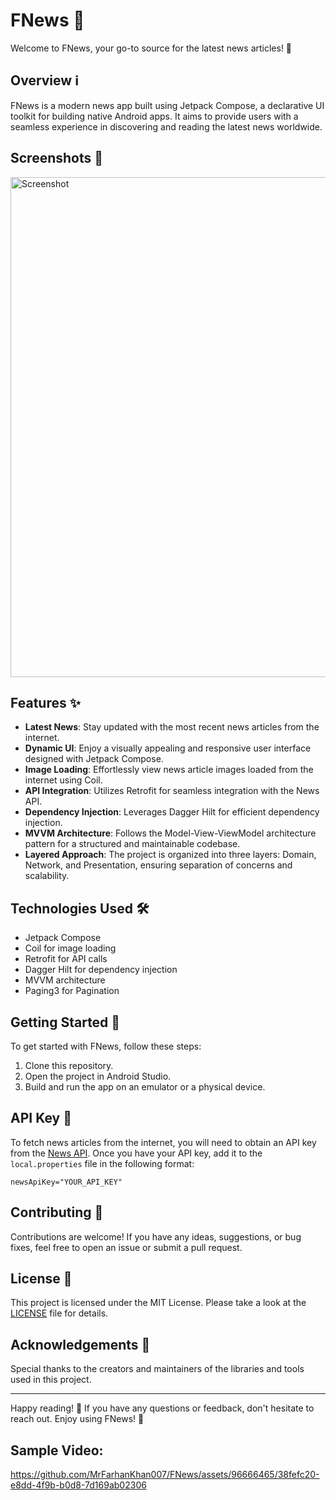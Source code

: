# FNews 📰

Welcome to FNews, your go-to source for the latest news articles! 🚀

## Overview ℹ️

FNews is a modern news app built using Jetpack Compose, a declarative UI toolkit for building native Android apps. It aims to provide users with a seamless experience in discovering and reading the latest news worldwide.

## Screenshots 📸
<img src="https://shorturl.at/mIKLY" alt="Screenshot" width="800">

## Features ✨

- **Latest News**: Stay updated with the most recent news articles from the internet.
- **Dynamic UI**: Enjoy a visually appealing and responsive user interface designed with Jetpack Compose.
- **Image Loading**: Effortlessly view news article images loaded from the internet using Coil.
- **API Integration**: Utilizes Retrofit for seamless integration with the News API.
- **Dependency Injection**: Leverages Dagger Hilt for efficient dependency injection.
- **MVVM Architecture**: Follows the Model-View-ViewModel architecture pattern for a structured and maintainable codebase.
- **Layered Approach**: The project is organized into three layers: Domain, Network, and Presentation, ensuring separation
 of concerns and scalability.

## Technologies Used 🛠️

- Jetpack Compose
- Coil for image loading
- Retrofit for API calls
- Dagger Hilt for dependency injection
- MVVM architecture
- Paging3 for Pagination

## Getting Started 🚀

To get started with FNews, follow these steps:

1. Clone this repository.
2. Open the project in Android Studio.
3. Build and run the app on an emulator or a physical device.

## API Key 🔑

To fetch news articles from the internet, you will need to obtain an API key from the [News API](https://newsapi.org/). Once you have your API key, add it to the `local.properties` file in the following format:

```properties
newsApiKey="YOUR_API_KEY"
```

## Contributing 🤝

Contributions are welcome! If you have any ideas, suggestions, or bug fixes, feel free to open an issue or submit a pull request.

## License 📝

This project is licensed under the MIT License. Please take a look at the [LICENSE](LICENSE) file for details.

## Acknowledgements 🙏

Special thanks to the creators and maintainers of the libraries and tools used in this project.

---

Happy reading! 📖 If you have any questions or feedback, don't hesitate to reach out. Enjoy using FNews! 🌟

## Sample Video:
https://github.com/MrFarhanKhan007/FNews/assets/96666465/38fefc20-e8dd-4f9b-b0d8-7d169ab02306

